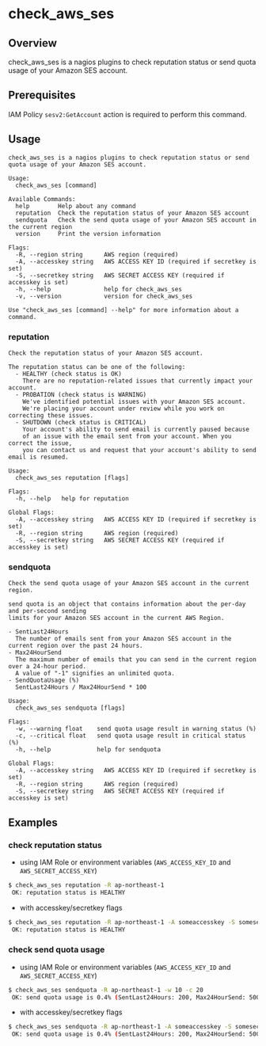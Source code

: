 # check_aws_ses

## Overview

check_aws_ses is a nagios plugins to check reputation status or send quota usage of your Amazon SES account.

## Prerequisites

IAM Policy `sesv2:GetAccount` action is required to perform this command.

## Usage

```
check_aws_ses is a nagios plugins to check reputation status or send quota usage of your Amazon SES account.

Usage:
  check_aws_ses [command]

Available Commands:
  help        Help about any command
  reputation  Check the reputation status of your Amazon SES account
  sendquota   Check the send quota usage of your Amazon SES account in the current region
  version     Print the version information

Flags:
  -R, --region string      AWS region (required)
  -A, --accesskey string   AWS ACCESS KEY ID (required if secretkey is set)
  -S, --secretkey string   AWS SECRET ACCESS KEY (required if accesskey is set)
  -h, --help               help for check_aws_ses
  -v, --version            version for check_aws_ses

Use "check_aws_ses [command] --help" for more information about a command.
```

### reputation

```
Check the reputation status of your Amazon SES account.

The reputation status can be one of the following:
  - HEALTHY (check status is OK)
    There are no reputation-related issues that currently impact your account.
  - PROBATION (check status is WARNING)
    We've identified potential issues with your Amazon SES account.
    We're placing your account under review while you work on correcting these issues.
  - SHUTDOWN (check status is CRITICAL)
    Your account's ability to send email is currently paused because
    of an issue with the email sent from your account. When you correct the issue,
    you can contact us and request that your account's ability to send email is resumed.

Usage:
  check_aws_ses reputation [flags]

Flags:
  -h, --help   help for reputation

Global Flags:
  -A, --accesskey string   AWS ACCESS KEY ID (required if secretkey is set)
  -R, --region string      AWS region (required)
  -S, --secretkey string   AWS SECRET ACCESS KEY (required if accesskey is set)
```

### sendquota

```
Check the send quota usage of your Amazon SES account in the current region.

send quota is an object that contains information about the per-day and per-second sending
limits for your Amazon SES account in the current AWS Region.

- SentLast24Hours
  The number of emails sent from your Amazon SES account in the current region over the past 24 hours.
- Max24HourSend
  The maximum number of emails that you can send in the current region over a 24-hour period.
  A value of "-1" signifies an unlimited quota.
- SendQuotaUsage (%)
  SentLast24Hours / Max24HourSend * 100

Usage:
  check_aws_ses sendquota [flags]

Flags:
  -w, --warning float    send quota usage result in warning status (%)
  -c, --critical float   send quota usage result in critical status (%)
  -h, --help             help for sendquota

Global Flags:
  -A, --accesskey string   AWS ACCESS KEY ID (required if secretkey is set)
  -R, --region string      AWS region (required)
  -S, --secretkey string   AWS SECRET ACCESS KEY (required if accesskey is set)
```

## Examples

### check reputation status

- using IAM Role or environment variables (`AWS_ACCESS_KEY_ID` and `AWS_SECRET_ACCESS_KEY`)

```sh
$ check_aws_ses reputation -R ap-northeast-1
 OK: reputation status is HEALTHY
```

- with accesskey/secretkey flags

```sh
$ check_aws_ses reputation -R ap-northeast-1 -A someaccesskey -S somesecretkey
 OK: reputation status is HEALTHY
```

### check send quota usage

- using IAM Role or environment variables (`AWS_ACCESS_KEY_ID` and `AWS_SECRET_ACCESS_KEY`)

```sh
$ check_aws_ses sendquota -R ap-northeast-1 -w 10 -c 20
 OK: send quota usage is 0.4% (SentLast24Hours: 200, Max24HourSend: 50000)
```

- with accesskey/secretkey flags

```sh
$ check_aws_ses sendquota -R ap-northeast-1 -A someaccesskey -S somesecretkey -w 10 -c 20
 OK: send quota usage is 0.4% (SentLast24Hours: 200, Max24HourSend: 50000)
```
